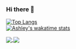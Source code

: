 ### Hi there 👋


[![Top Langs](https://github-readme-stats.vercel.app/api/top-langs/?username=ashizhou)](https://github.com/anuraghazra/github-readme-stats)  
[![Ashley's wakatime stats](https://github-readme-stats.vercel.app/api/wakatime?username=ashizhou&layout=compact)](https://github.com/anuraghazra/github-readme-stats)

<a href="https://github.com/ashizhou/koa-artweb">
  <img align="center" src="https://github-readme-stats.vercel.app/api/pin/?username=ashizhou&repo=koa-artweb" />
</a>
<a href="https://github.com/ashizhou/text-adventure">
  <img align="center" src="https://github-readme-stats.vercel.app/api/pin/?username=ashizhou&repo=text-adventure" />
</a>

<!--
**ashizhou/ashizhou** is a ✨ _special_ ✨ repository because its `README.md` (this file) appears on your GitHub profile.

Here are some ideas to get you started:

- 🔭 I’m currently working on ...
- 🌱 I’m currently learning ...
- 👯 I’m looking to collaborate on ...
- 🤔 I’m looking for help with ...
- 💬 Ask me about ...
- 📫 How to reach me: ...
- 😄 Pronouns: ...
- ⚡ Fun fact: ...
-->

